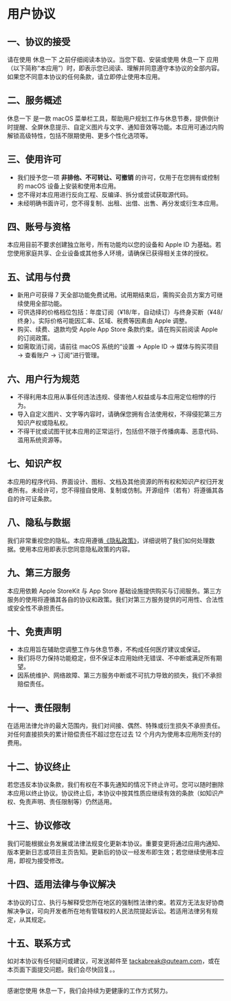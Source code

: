 # 用户协议

## 一、协议的接受

请在使用 休息一下 之前仔细阅读本协议。当您下载、安装或使用 休息一下 应用（以下简称“本应用”）时，即表示您已阅读、理解并同意遵守本协议的全部内容。如果您不同意本协议的任何条款，请立即停止使用本应用。

## 二、服务概述

休息一下 是一款 macOS 菜单栏工具，帮助用户规划工作与休息节奏，提供倒计时提醒、全屏休息提示、自定义图片与文字、通知音效等功能。本应用可通过内购解锁高级特性，包括不限期使用、更多个性化选项等。

## 三、使用许可

- 我们授予您一项 **非排他、不可转让、可撤销** 的许可，仅用于在您拥有或控制的 macOS 设备上安装和使用本应用。
- 您不得对本应用进行反向工程、反编译、拆分或尝试获取源代码。
- 未经明确书面许可，您不得复制、出租、出借、出售、再分发或衍生本应用。

## 四、账号与资格

本应用目前不要求创建独立账号，所有功能均以您的设备和 Apple ID 为基础。若您使用家庭共享、企业设备或其他多人环境，请确保已获得相关主体的授权。

## 五、试用与付费

- 新用户可获得 7 天全部功能免费试用。试用期结束后，需购买会员方案方可继续使用全部功能。
- 可供选择的价格档位包括：年度订阅（¥18/年，自动续订）与终身买断（¥48/终身）。实际价格可能因汇率、区域、税费等因素由 Apple 调整。
- 购买、续费、退款均受 Apple App Store 条款约束。请在购买前阅读 Apple 的订阅政策。
- 如需取消订阅，请前往 macOS 系统的“设置 → Apple ID → 媒体与购买项目 → 查看账户 → 订阅”进行管理。

## 六、用户行为规范

- 不得利用本应用从事任何违法违规、侵害他人权益或与本应用定位相悖的行为。
- 导入自定义图片、文字等内容时，请确保您拥有合法使用权，不得侵犯第三方知识产权或隐私权。
- 不得干扰或试图干扰本应用的正常运行，包括但不限于传播病毒、恶意代码、滥用系统资源等。

## 七、知识产权

本应用的程序代码、界面设计、图标、文档及其他资源的所有权和知识产权归开发者所有。未经许可，您不得擅自使用、复制或仿制。开源组件（若有）将遵循其各自的许可证条款。

## 八、隐私与数据

我们非常重视您的隐私。本应用遵循[《隐私政策》](./privacy-policy.zh.md)，详细说明了我们如何处理数据。使用本应用即表示您同意隐私政策的内容。

## 九、第三方服务

本应用依赖 Apple StoreKit 与 App Store 基础设施提供购买与订阅服务。第三方服务的使用将遵循其各自的协议和政策。我们对第三方服务提供的可用性、合法性或安全性不承担责任。

## 十、免责声明

- 本应用旨在辅助您调整工作与休息节奏，不构成任何医疗建议或保证。
- 我们将尽力保持功能稳定，但不保证本应用始终无错误、不中断或满足所有期望。
- 因系统维护、网络故障、第三方服务中断或不可抗力导致的损失，我们不承担赔偿责任。

## 十一、责任限制

在适用法律允许的最大范围内，我们对间接、偶然、特殊或衍生损失不承担责任。对任何直接损失的累计赔偿责任不超过您在过去 12 个月内为使用本应用所支付的费用。

## 十二、协议终止

若您违反本协议条款，我们有权在不事先通知的情况下终止许可。您可以随时删除本应用以终止协议。协议终止后，本协议中按其性质应继续有效的条款（如知识产权、免责声明、责任限制等）仍然适用。

## 十三、协议修改

我们可能根据业务发展或法律法规变化更新本协议。重要变更将通过应用内通知、版本更新日志或项目主页告知。更新后的协议一经发布即生效；若您继续使用本应用，即视为接受修改。

## 十四、适用法律与争议解决

本协议的订立、执行与解释受您所在地区的强制性法律约束。若双方无法友好协商解决争议，可向开发者所在地有管辖权的人民法院提起诉讼。若适用法律另有规定，从其规定。

## 十五、联系方式

如对本协议有任何疑问或建议，可发送邮件至 [tackabreak@quteam.com](mailto:tackabreak@quteam.com)，或在本页面下面提交问题。我们会尽快回复。。

---

感谢您使用 休息一下，我们会持续为更健康的工作方式努力。
